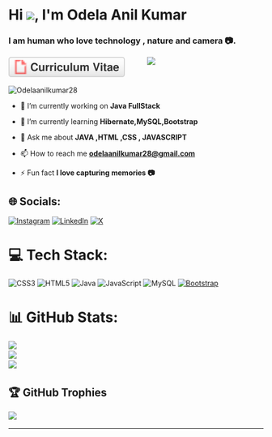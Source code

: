 <h1 align="left">Hi <img src="https://github.com/TheDudeThatCode/TheDudeThatCode/blob/master/Assets/Hi.gif" width="30">, I'm Odela Anil Kumar</h1>
<h3 align="left">I am human who love technology , nature and camera 📷.</h3>
<img align='right' src="https://whosarghya.netlify.app/content/giphy.gif" width="230">
<a href="https://drive.google.com/file/d/1GZ5KMUGEByEI1yi7lcwxZF0XEhNq9mG0/view?usp=sharing"><img src="https://raw.githubusercontent.com/terrytangyuan/terrytangyuan/464952261b11c4d89b1a3e2292b72cb2576069b4/imgs/cv.svg" alt="Resume"></a>

<p align="left"> <img src="https://komarev.com/ghpvc/?username=Odelaanilkumar28&label=Profile%20views&color=0e75b6&style=flat" alt="Odelaanilkumar28" /> </p>

- 🔭 I’m currently working on **Java FullStack**

- 🌱 I’m currently learning **Hibernate,MySQL,Bootstrap**

- 💬 Ask me about **JAVA ,HTML ,CSS , JAVASCRIPT**

- 📫 How to reach me **odelaanilkumar28@gmail.com**

- ⚡ Fun fact **I love capturing memories 📷**

## 🌐 Socials:
[![Instagram](https://img.shields.io/badge/Instagram-%23E4405F.svg?logo=Instagram&logoColor=white)](https://www.instagram.com/odelaanil28/) [![LinkedIn](https://img.shields.io/badge/LinkedIn-%230077B5.svg?logo=linkedin&logoColor=white)](https://www.linkedin.com/in/odela-anil-kumar/) [![X](https://img.shields.io/badge/X-black.svg?logo=X&logoColor=white)](https://twitter.com/odelaanil28) 


# 💻 Tech Stack:
![CSS3](https://img.shields.io/badge/css3-%231572B6.svg?style=flat&logo=css3&logoColor=white) ![HTML5](https://img.shields.io/badge/html5-%23E34F26.svg?style=flat&logo=html5&logoColor=white) ![Java](https://img.shields.io/badge/java-%23ED8B00.svg?style=flat&logo=openjdk&logoColor=white) ![JavaScript](https://img.shields.io/badge/javascript-%23323330.svg?style=flat&logo=javascript&logoColor=%23F7DF1E) ![MySQL](https://img.shields.io/badge/mysql-4479A1.svg?style=flat&logo=mysql&logoColor=white) [![Bootstrap](https://img.shields.io/badge/Bootstrap-7952B3?logo=bootstrap&logoColor=fff)](#)
# 📊 GitHub Stats:
![](https://github-readme-stats.vercel.app/api?username=Odelaanilkumar28&theme=default&hide_border=false&include_all_commits=false&count_private=false)<br/>
![](https://github-readme-streak-stats.herokuapp.com/?user=Odelaanilkumar28&theme=default&hide_border=false)<br/>
![](https://github-readme-stats.vercel.app/api/top-langs/?username=Odelaanilkumar28&theme=default&hide_border=false&include_all_commits=false&count_private=false&layout=compact)

## 🏆 GitHub Trophies
![](https://github-profile-trophy.vercel.app/?username=Odelaanilkumar28&theme=default&no-frame=false&no-bg=true&margin-w=4)

---
